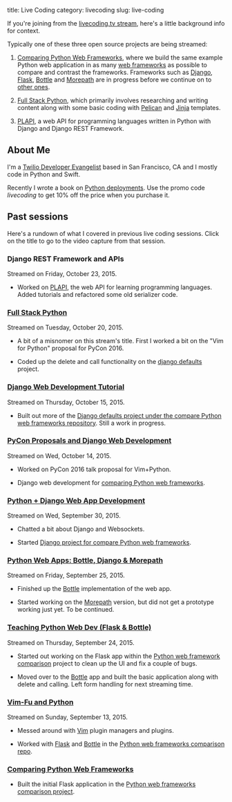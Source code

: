 title: Live Coding
category: livecoding
slug: live-coding


If you're joining from the 
[livecoding.tv stream](https://livecoding.tv/mattmakai), here's a little 
background info for context.

Typically one of these three open source projects are being streamed:

1. [Comparing Python Web Frameworks](https://github.com/makaimc/compare-python-web-frameworks), 
   where we build the same example Python web application in as many 
   [web frameworks](http://www.fullstackpython.com/web-frameworks.html) as
   possible to compare and contrast the frameworks. Frameworks
   such as [Django](http://www.fullstackpython.com/django.html), 
   [Flask](http://www.fullstackpython.com/flask.html),
   [Bottle](http://www.fullstackpython.com/bottle.html) and
   [Morepath](http://www.fullstackpython.com/morepath.html) are in progress
   before we continue on to
   [other ones](http://www.fullstackpython.com/other-web-frameworks.html).

1. [Full Stack Python](http://www.fullstackpython.com/), which primarily 
   involves researching and writing content along with some basic coding
   with [Pelican](http://blog.getpelican.com/) and 
   [Jinja](http://jinja.pocoo.org/docs/dev/) templates.
   
1. [PLAPI](https://github.com/makaimc/plapi), a web API for programming
   languages written in Python with Django and Django REST Framework.


## About Me
I'm a 
[Twilio Developer Evangelist](https://www.twilio.com/blog/2014/02/introducing-developer-evangelist-matt-makai.html) 
based in San Francisco, CA and I mostly code in Python and Swift.

Recently I wrote a book on [Python deployments](http://www.deploypython.com/). 
Use the promo code *livecoding* to get 10% off the price when you purchase
it.


## Past sessions
Here's a rundown of what I covered in previous live coding sessions. Click on the
title to go to the video capture from that session.


### Django REST Framework and APIs
Streamed on Friday, October 23, 2015.

* Worked on [PLAPI](https://github.com/makaimc/plapi), the web API for 
  learning programming languages. Added tutorials and refactored some
  old serializer code.


### [Full Stack Python](https://www.livecoding.tv/video/full-stack-python/)
Streamed on Tuesday, October 20, 2015.

* A bit of a misnomer on this stream's title. First I worked a bit on the "Vim for 
  Python" proposal for PyCon 2016.

* Coded up the delete and call functionality on the 
  [django defaults](https://github.com/makaimc/compare-python-web-frameworks/tree/master/django_defaults)
  project.



### [Django Web Development Tutorial](https://www.livecoding.tv/video/django-web-development-tutorial-2/)
Streamed on Thursday, October 15, 2015.

* Built out more of the 
  [Django defaults project under the compare Python web frameworks repository](https://github.com/makaimc/compare-python-web-frameworks/tree/master/django_defaults). 
  Still a work in progress.



### [PyCon Proposals and Django Web Development](https://www.livecoding.tv/video/pycon-proposals-and-django-web-development/)
Streamed on Wed, October 14, 2015.

* Worked on PyCon 2016 talk proposal for Vim+Python.

* Django web development for [comparing Python web frameworks](https://github.com/makaimc/compare-python-web-frameworks).



### [Python + Django Web App Development](https://www.livecoding.tv/video/python-django-web-app-development/)
Streamed on Wed, September 30, 2015.

* Chatted a bit about Django and Websockets.

* Started [Django project for compare Python web frameworks](https://github.com/makaimc/compare-python-web-frameworks/tree/master/django_defaults).



### [Python Web Apps: Bottle, Django & Morepath](https://www.livecoding.tv/video/python-web-apps-bottle-django-morepath/)
Streamed on Friday, September 25, 2015.

* Finished up the 
  [Bottle](https://github.com/makaimc/compare-python-web-frameworks/tree/master/bottle_sqlalchemy)
  implementation of the web app.

* Started working on the 
  [Morepath](https://github.com/makaimc/compare-python-web-frameworks/tree/master/morepath_sqlalchemy)
  version, but did not get a prototype working just yet. To be continued.


### [Teaching Python Web Dev (Flask & Bottle)](https://www.livecoding.tv/video/teaching-python-web-dev-flask-bottle/)
Streamed on Thursday, September 24, 2015. 

* Started out working on the Flask app within the
  [Python web framework comparison](https://github.com/makaimc/compare-python-web-frameworks)
  project to clean up the UI and fix a couple of bugs.

* Moved over to the 
  [Bottle](https://github.com/makaimc/compare-python-web-frameworks/tree/master/bottle_sqlalchemy)
  app and built the basic application along with delete and calling. Left
  form handling for next streaming time.


### [Vim-Fu and Python](https://www.livecoding.tv/video/vim-fu-and-python/)
Streamed on Sunday, September 13, 2015.

* Messed around with [Vim](http://www.fullstackpython.com/vim.html) plugin
  managers and plugins.

* Worked with [Flask](http://www.fullstackpython.com/flask.html) and 
  [Bottle](http://www.fullstackpython.com/bottle.html) in the
  [Python web frameworks comparison repo](https://github.com/makaimc/compare-python-web-frameworks).


### [Comparing Python Web Frameworks](https://www.livecoding.tv/video/comparing-python-web-frameworks-5/)

* Built the initial Flask application in the
  [Python web frameworks comparison project](https://github.com/makaimc/compare-python-web-frameworks).
